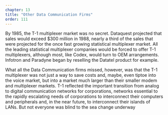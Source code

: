 ```yaml
---
chapter: 13
title: "Other Data Communication Firms"
order: 111
---
```


By 1985, the T-1 multiplexer market was no secret. Dataquest projected that sales would exceed $300 million in 1988, nearly a third of the sales that were projected for the once fast growing statistical multiplexer market. All the leading statistical multiplexer companies would be forced to offer T-1 multiplexers, although most, like Codex, would turn to OEM arrangements. Infotron and Paradyne began by reselling the Datatel product for example.

What all the Data Communication firms missed, however, was that the T-1 multiplexer was not just a way to save costs and, maybe, even tiptoe into the voice market, but into a market much larger than their smaller modem and multiplexer markets. T-1 reflected the important transition from analog to digital communication networks for corporations, networks essential to the rapidly escalating needs of corporations to interconnect their computers and peripherals and, in the near future, to interconnect their islands of LANs. But not everyone was blind to the sea change underway 
